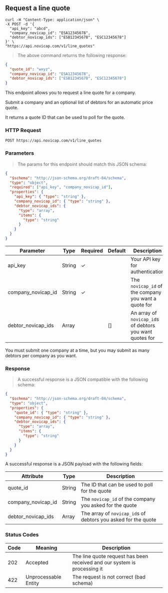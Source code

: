 ## Request a line quote

```shell
curl -H "Content-Type: application/json" \
-X POST -d '{
  "api_key": "abcd",
  "company_novicap_id": "ESA12345678",
  "debtor_novicap_ids": ["ESB12345678", "ESC12345678"]
}' \
"https://api.novicap.com/v1/line_quotes"
```

> The above command returns the following response:

```json
{
  "quote_id": "wxyz",
  "company_novicap_id": "ESA12345678",
  "debtor_novicap_ids": ["ESB12345678", "ESC12345678"]
}
```

This endpoint allows you to request a line quote for a company.

Submit a company and an optional list of debtors for an automatic price quote.

It returns a quote ID that can be used to poll for the quote.

### HTTP Request

`POST https://api.novicap.com/v1/line_quotes`

### Parameters

> The params for this endpoint should match this JSON schema:

```json
{
  "$schema": "http://json-schema.org/draft-04/schema",
  "type": "object",
  "required": ["api_key", "company_novicap_id"],
  "properties": {
    "api_key": { "type": "string" },
    "company_novicap_id": { "type": "string" },
    "debtor_novicap_ids": {
      "type": "array",
      "items": {
        "type": "string"
      }
    }
  }
}
```

| Parameter          | Type   | Required | Default | Description                                              |
|--------------------|--------|----------|---------|----------------------------------------------------------|
| api_key            | String | ✓        |         | Your API key for authentication                          |
| company_novicap_id | String | ✓        |         | The `novicap_id` of the company you want a quote for     |
| debtor_novicap_ids | Array  |          | []      | An array of `novicap_id`s of debtors you want quotes for |

<aside class="notice">
You must submit one company at a time, but you may submit as many debtors per company as you want.
</aside>

### Response

> A successful response is a JSON compatible with the following schema:

```json
{
  "$schema": "http://json-schema.org/draft-04/schema",
  "type": "object",
  "properties": {
    "quote_id": { "type": "string" },
    "company_novicap_id": { "type": "string" },
    "debtor_novicap_ids": {
      "type": "array",
      "items": {
        "type": "string"
      }
    }
  }
}
```

A successful response is a JSON payload with the following fields:

| Attribute          | Type   | Description                                                   |
|--------------------|--------|---------------------------------------------------------------|
| quote_id           | String | The ID that can be used to poll for the quote                 |
| company_novicap_id | String | The `novicap_id` of the company you asked for the quote       |
| debtor_novicap_ids | Array  | The array of `novicap_id`s of debtors you asked for the quote |

### Status Codes

| Code | Meaning              | Description                                                              |
|------|----------------------|--------------------------------------------------------------------------|
|  202 | Accepted             | The line quote request has been received and our system is processing it |
|  422 | Unprocessable Entity | The request is not correct (bad schema)                                  |
